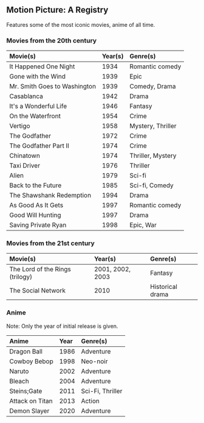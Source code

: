 ## Motion Picture: A Registry

Features some of the most iconic movies, anime of all time.

### Movies from the 20th century

| Movie(s) | Year(s) | Genre(s) |
| :---   | :---  | :--- |
| It Happened One Night | 1934 | Romantic comedy |
| Gone with the Wind | 1939 | Epic |
| Mr. Smith Goes to Washington | 1939 | Comedy, Drama |
| Casablanca | 1942 | Drama |
| It's a Wonderful Life | 1946 | Fantasy |
| On the Waterfront | 1954 | Crime |
| Vertigo | 1958 | Mystery, Thriller |
| The Godfather | 1972 | Crime |
| The Godfather Part II | 1974 | Crime |
| Chinatown | 1974 | Thriller, Mystery |
| Taxi Driver | 1976 | Thriller |
| Alien | 1979 | Sci-fi |
| Back to the Future | 1985 | Sci-fi, Comedy |
| The Shawshank Redemption | 1994 | Drama |
| As Good As It Gets | 1997 | Romantic comedy |
| Good Will Hunting | 1997 | Drama |
| Saving Private Ryan | 1998 | Epic, War |

### Movies from the 21st century

| Movie(s) | Year(s) | Genre(s) |
| :---   | :---  | :--- |
| The Lord of the Rings (trilogy) | 2001, 2002, 2003 | Fantasy |
| The Social Network | 2010 | Historical drama |

### Anime

Note: Only the year of initial release is given.

| Anime           | Year    | Genre(s)  |
| :---            | :---    | :---      |
| Dragon Ball     | 1986    | Adventure |
| Cowboy Bebop    | 1998    | Neo-noir  |
| Naruto          | 2002    | Adventure |
| Bleach          | 2004    | Adventure |
| Steins;Gate     | 2011    | Sci-Fi, Thriller |
| Attack on Titan | 2013    | Action    |
| Demon Slayer    | 2020    | Adventure |
